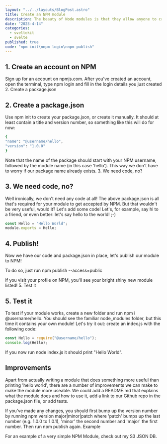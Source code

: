 ```yaml
---
layout: "../../layouts/BlogPost.astro"
title: Create an NPM module
description: The beauty of Node modules is that they allow anyone to create and share small, self-contained blocks of code. And it's actually super easy to create your own!
date: "2023-4-14"
categories:
  - sveltekit
  - svelte
published: true
code: "npm init\nnpm login\nnpm publish"
---
```


## 1. Create an account on NPM

Sign up for an account on npmjs.com. After you've created an account, open the terminal, type npm login and fill in the login details you just created 2. Create a package.json

## 2. Create a package.json

Use npm init to create your package.json, or create it manually. It should at least contain a title and version number, so something like this will do for now:

```bash
{
"name": "@username/hello",
"version": "1.0.0"
}
```

Note that the name of the package should start with your NPM username, followed by the module name (in this case 'hello'). This way we don't have to worry if our package name already exists. 3. We need code, no?

## 3. We need code, no?

Well ironically, we don't need any code at all! The above package.json is all that's required for your module to get accepted by NPM. But that wouldn't be very useful, would it? Let's add some code! Let's, for example, say hi to a friend, or even better: let's say hello to the world! ;-)

```js
const Hello = "Hello World";
module.exports = Hello;
```

## 4. Publish!

Now we have our code and package.json in place, let's publish our module to NPM!

To do so, just run npm publish --access=public

If you visit your profile on NPM, you'll see your bright shiny new module listed! 5. Test it

## 5. Test it

To test if your module works, create a new folder and run npm i @username/hello. You should see the familiar node_modules folder, but this time it contains your own module! Let's try it out: create an index.js with the following code:

```js
const Hello = require("@username/hello");
console.log(Hello);
```

If you now run node index.js it should print "Hello World".

## Improvements

Apart from actually writing a module that does something more useful than printing 'hello world', there are a number of improvements we can make to make the module more useable. We could add a README.md that explains what the module does and how to use it, add a link to our Github repo in the package.json file, or add tests.

If you've made any changes, you should first bump up the version number by running npm version major|minor|patch where 'patch' bumps up the last number (e.g. 1.0.0 to 1.0.1), 'minor' the second number and 'major' the first number. Then run npm publish again.
Example

For an example of a very simple NPM Module, check out my S3 JSON DB.
